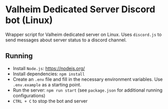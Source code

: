 # Valheim Dedicated Server Discord bot (Linux)

Wrapper script for Valheim dedicated server on Linux. Uses `discord.js` to send messages about server status to a discord channel.

## Running

- Install `Node.js`: https://nodejs.org/
- Install dependencies: `npm install`
- Create an `.env` file and fill in the necessary environment variables. Use `.env.example` as a starting point.
- Run the server: `npm run start` (see `package.json` for additional running configurations)
- `CTRL + C` to stop the bot and server
